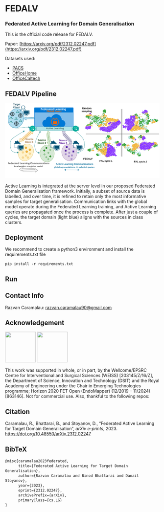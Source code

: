 # FEDALV
### Federated Active Learning for Domain Generalisation

This is the official code release for FEDALV.

Paper: [https://arxiv.org/pdf/2312.02247.pdf](https://arxiv.org/pdf/2312.02247.pdf)

Datasets used: 
* [PACS](https://domaingeneralization.github.io/#data) 
* [OfficeHome](https://www.hemanthdv.org/officeHomeDataset.html)
* [OfficeCaltech](https://github.com/ZhangJUJU/OfficeCaltechDomainAdaptation)

## FEDALV Pipeline
![pipeline](pipeline.png)

Active Learning is integrated at the server level in our proposed Federated Domain Generalisation framework. Initially, a subset of source data is labelled, and over time, it is refined to retain only the most informative samples for target generalisation. Communication links with the global model operate during the Federated Learning training, and Active Learning queries are propagated once the process is complete. After just a couple of cycles, the target domain (light blue) aligns with the sources in class clusters.

## Deployment 
We recommend to create a python3 environment and install the requirements.txt file
```Shell
pip install -r requirements.txt
```
## Run

## Contact Info
Razvan Caramalau: [razvan.caramalau90@gmail.com](razvan.caramalau90@gmail.com)

## Acknowledgement
<img src="https://yt3.googleusercontent.com/ytc/APkrFKaZmJX90Ir3pRdRYFs0sKVHIYHlN24a0GPaVSjh=s176-c-k-c0x00ffffff-no-rj" width="100" height="100"> <img src="https://avatars.githubusercontent.com/u/99806260?s=200&v=4" width="100" height="100"> 

This work was supported in whole, or in part, by the Wellcome/EPSRC Centre for Interventional and Surgical Sciences (WEISS) [203145/Z/16/Z], the Department of Science, Innovation and Technology (DSIT) and the Royal Academy of Engineering under the Chair in Emerging Technologies programme; Horizon 2020 FET Open (EndoMapper) (12/2019 – 11/2024) [863146].
Not for commercial use. Also, thankful to the following repos:
## Citation
Caramalau, R., Bhattarai, B., and Stoyanov, D., “Federated Active Learning for Target Domain Generalisation”, <i>arXiv e-prints</i>, 2023. https://doi.org/10.48550/arXiv.2312.02247 
## BibTeX
```
@misc{caramalau2023federated,
      title={Federated Active Learning for Target Domain Generalisation}, 
      author={Razvan Caramalau and Binod Bhattarai and Danail Stoyanov},
      year={2023},
      eprint={2312.02247},
      archivePrefix={arXiv},
      primaryClass={cs.LG}
}
```
